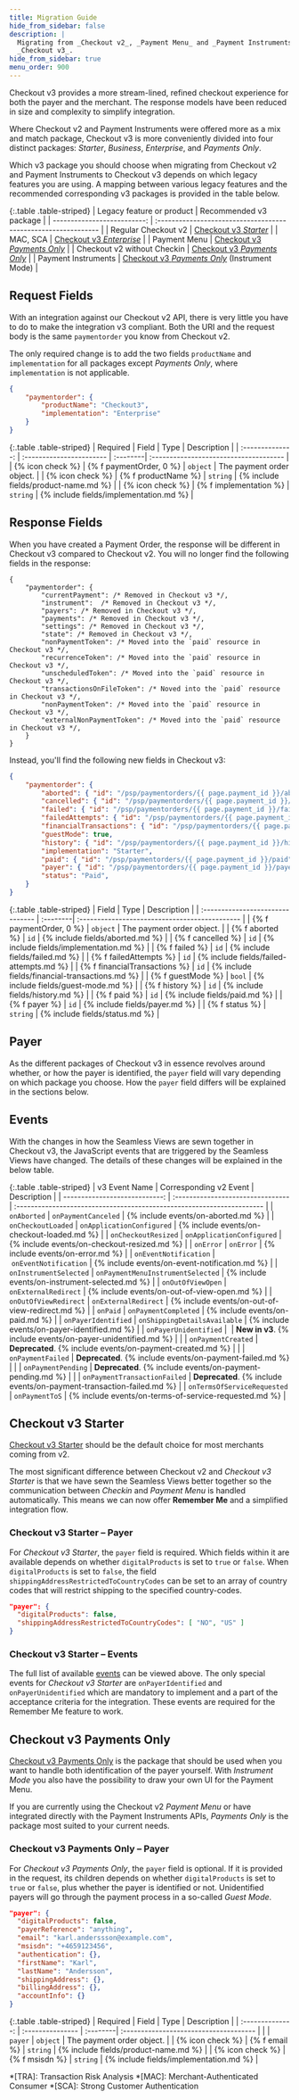 ```yaml
---
title: Migration Guide
hide_from_sidebar: false
description: |
  Migrating from _Checkout v2_, _Payment Menu_ and _Payment Instruments_ to
  _Checkout v3_.
hide_from_sidebar: true
menu_order: 900
---
```


Checkout v3 provides a more stream-lined, refined checkout experience for both
the payer and the merchant. The response models have been reduced in size and
complexity to simplify integration.

Where Checkout v2 and Payment Instruments were offered more as a mix and match
package, Checkout v3 is more conveniently divided into four distinct packages:
_Starter_, _Business_, _Enterprise_, and _Payments Only_.

Which v3 package you should choose when migrating from Checkout v2 and Payment
Instruments to Checkout v3 depends on which legacy features you are using. A
mapping between various legacy features and the recommended corresponding v3
packages is provided in the table below.

{:.table .table-striped}
| Legacy feature or product   | Recommended v3 package                                         |
| --------------------------: | :------------------------------------------------------------- |
| Regular Checkout v2         | [Checkout v3 _Starter_][starter]                               |
| MAC, SCA                    | [Checkout v3 _Enterprise_][enterprise]                         |
| Payment Menu                | [Checkout v3 _Payments Only_][payments-only]                   |
| Checkout v2 without Checkin | [Checkout v3 _Payments Only_][payments-only]                   |
| Payment Instruments         | [Checkout v3 _Payments Only_][payments-only] (Instrument Mode) |

## Request Fields

With an integration against our Checkout v2 API, there is very little you have
to do to make the integration v3 compliant. Both the URI and the request body
is the same `paymentorder` you know from Checkout v2.

The only required change is to add the two fields `productName` and
`implementation` for all packages except _Payments Only_, where `implementation`
is not applicable.

```json
{
    "paymentorder": {
        "productName": "Checkout3",
        "implementation": "Enterprise"
    }
}
```

{:.table .table-striped}
| Required         | Field                    | Type     | Description                            |
| :--------------: | :----------------------- | :--------| :------------------------------------- |
| {% icon check %} | {% f paymentOrder, 0 %}           | `object` | The payment order object.              |
| {% icon check %} | {% f productName %}    | `string` | {% include fields/product-name.md %}    |
| {% icon check %} | {% f implementation %} | `string` | {% include fields/implementation.md %} |

## Response Fields

When you have created a Payment Order, the response will be different in
Checkout v3 compared to Checkout v2. You will no longer find the following
fields in the response:

```jsonc
{
    "paymentorder": {
        "currentPayment": /* Removed in Checkout v3 */,
        "instrument":  /* Removed in Checkout v3 */,
        "payers": /* Removed in Checkout v3 */,
        "payments": /* Removed in Checkout v3 */,
        "settings": /* Removed in Checkout v3 */,
        "state": /* Removed in Checkout v3 */,
        "nonPaymentToken": /* Moved into the `paid` resource in Checkout v3 */,
        "recurrenceToken": /* Moved into the `paid` resource in Checkout v3 */,
        "unscheduledToken": /* Moved into the `paid` resource in Checkout v3 */,
        "transactionsOnFileToken": /* Noved into the `paid` resource in Checkout v3 */,
        "nonPaymentToken": /* Moved into the `paid` resource in Checkout v3 */,
        "externalNonPaymentToken": /* Moved into the `paid` resource in Checkout v3 */,
    }
}
```

Instead, you'll find the following new fields in Checkout v3:

```json
{
    "paymentorder": {
        "aborted": { "id": "/psp/paymentorders/{{ page.payment_id }}/aborted" },
        "cancelled": { "id": "/psp/paymentorders/{{ page.payment_id }}/cancelled" },
        "failed": { "id": "/psp/paymentorders/{{ page.payment_id }}/failed" },
        "failedAttempts": { "id": "/psp/paymentorders/{{ page.payment_id }}/failedattempts" },
        "financialTransactions": { "id": "/psp/paymentorders/{{ page.payment_id }}/financialtransactions" },
        "guestMode": true,
        "history": { "id": "/psp/paymentorders/{{ page.payment_id }}/history" },
        "implementation": "Starter",
        "paid": { "id": "/psp/paymentorders/{{ page.payment_id }}/paid" },
        "payer": { "id": "/psp/paymentorders/{{ page.payment_id }}/payers" },
        "status": "Paid",
    }
}
```

{:.table .table-striped}
| Field                            | Type     | Description                                    |
| :------------------------------- | :--------| :--------------------------------------------- |
| {% f paymentOrder, 0 %}                   | `object` | The payment order object.                      |
| {% f aborted %}                | `id`     | {% include fields/aborted.md %}                |
| {% f cancelled %}              | `id`     | {% include fields/implementation.md %}         |
| {% f failed %}                 | `id`     | {% include fields/failed.md %}                 |
| {% f failedAttempts %}         | `id`     | {% include fields/failed-attempts.md %}        |
| {% f financialTransactions %}  | `id`     | {% include fields/financial-transactions.md %} |
| {% f guestMode %}              | `bool`   | {% include fields/guest-mode.md %}             |
| {% f history %}                | `id`     | {% include fields/history.md %}                |
| {% f paid %}                   | `id`     | {% include fields/paid.md %}                   |
| {% f payer %}                  | `id`     | {% include fields/payer.md %}                  |
| {% f status %}                 | `string` | {% include fields/status.md %}                 |

## Payer

As the different packages of Checkout v3 in essence revolves around whether, or
how the payer is identified, the `payer` field will vary depending on which
package you choose. How the `payer` field differs will be explained in the
sections below.

## Events

With the changes in how the Seamless Views are sewn together in Checkout v3, the
JavaScript events that are triggered by the Seamless Views have changed. The
details of these changes will be explained in the below table.

{:.table .table-striped}
| v3 Event Name                 | Corresponding v2 Event            | Description                                                            |
| ----------------------------: | :-------------------------------- | :--------------------------------------------------------------------- |
| `onAborted`                   | `onPaymentCanceled`               | {% include events/on-aborted.md %}                                     |
| `onCheckoutLoaded`            | `onApplicationConfigured`         | {% include events/on-checkout-loaded.md %}                             |
| `onCheckoutResized`           | `onApplicationConfigured`         | {% include events/on-checkout-resized.md %}                            |
| `onError`                     | `onError`                         | {% include events/on-error.md %}                                       |
| `onEventNotification`         | `onEventNotification`             | {% include events/on-event-notification.md %}                          |
| `onInstrumentSelected`        | `onPaymentMenuInstrumentSelected` | {% include events/on-instrument-selected.md %}                         |
| `onOutOfViewOpen`             | `onExternalRedirect`              | {% include events/on-out-of-view-open.md %}                            |
| `onOutOfViewRedirect`         | `onExternalRedirect`              | {% include events/on-out-of-view-redirect.md %}                        |
| `onPaid`                      | `onPaymentCompleted`              | {% include events/on-paid.md %}                                        |
| `onPayerIdentified`           | `onShippingDetailsAvailable`      | {% include events/on-payer-identified.md %}                            |
| `onPayerUnidentified`         |                                   | **New in v3**. {% include events/on-payer-unidentified.md %}           |
|                               | `onPaymentCreated`                | **Deprecated**. {% include events/on-payment-created.md %}             |
|                               | `onPaymentFailed`                 | **Deprecated**. {% include events/on-payment-failed.md %}              |
|                               | `onPaymentPending`                | **Deprecated**. {% include events/on-payment-pending.md %}             |
|                               | `onPaymentTransactionFailed`      | **Deprecated**. {% include events/on-payment-transaction-failed.md %}  |
| `onTermsOfServiceRequested`   | `onPaymentToS`                    | {% include events/on-terms-of-service-requested.md %}                  |

## Checkout v3 Starter

[Checkout v3 Starter][starter] should be the default choice for most merchants
coming from v2.

The most significant difference between Checkout v2 and _Checkout v3 Starter_ is
that we have sewn the Seamless Views better together so the communication
between _Checkin_ and _Payment Menu_ is handled automatically. This means we can
now offer **Remember Me** and a simplified integration flow.

### Checkout v3 Starter – Payer

For _Checkout v3 Starter_, the `payer` field is required. Which fields within it
are available depends on whether `digitalProducts` is set to `true` or `false`.
When `digitalProducts` is set to `false`, the field
`shippingAddressRestrictedToCountryCodes` can be set to an array of country
codes that will restrict shipping to the specified country-codes.

```json
"payer": {
  "digitalProducts": false,
  "shippingAddressRestrictedToCountryCodes": [ "NO", "US" ]
}
```

### Checkout v3 Starter – Events

The full list of available [events](#events) can be viewed above. The only
special events for _Checkout v3 Starter_ are `onPayerIdentified` and
`onPayerUnidentified` which are mandatory to implement and a part of the
acceptance criteria for the integration. These events are required for the
Remember Me feature to work.

## Checkout v3 Payments Only

[Checkout v3 Payments Only][payments-only] is the package that should be used
when you want to handle both identification of the payer yourself. With
_Instrument Mode_ you also have the possibility to draw your own UI for the
Payment Menu.

If you are currently using the Checkout v2 _Payment Menu_ or have integrated
directly with the Payment Instruments APIs, _Payments Only_ is the package most
suited to your current needs.

### Checkout v3 Payments Only – Payer

For _Checkout v3 Payments Only_, the `payer` field is optional. If it is
provided in the request, its children depends on whether `digitalProducts` is
set to `true` or `false`, plus whether the payer is identified or not.
Unidentified payers will go through the payment process in a so-called _Guest
Mode_.

```json
"payer": {
  "digitalProducts": false,
  "payerReference": "anything",
  "email": "karl.anderssson@example.com",
  "msisdn": "+4659123456",
  "authentication": {},
  "firstName": "Karl",
  "lastName": "Andersson",
  "shippingAddress": {},
  "billingAddress": {},
  "accountInfo": {}
}
```

{:.table .table-striped}
| Required         | Field            | Type     | Description                            |
| :--------------: | :--------------- | :--------| :------------------------------------- |
|                  | `payer`          | `object` | The payment order object.              |
| {% icon check %} | {% f email %}  | `string` | {% include fields/product-name.md %}   |
| {% icon check %} | {% f msisdn %} | `string` | {% include fields/implementation.md %} |

*[TRA]: Transaction Risk Analysis
*[MAC]: Merchant-Authenticated Consumer
*[SCA]: Strong Customer Authentication

[enterprise]: /checkout-v3/enterprise
[payments-only]: /checkout-v3/payments-only
[starter]: /checkout-v3/starter
